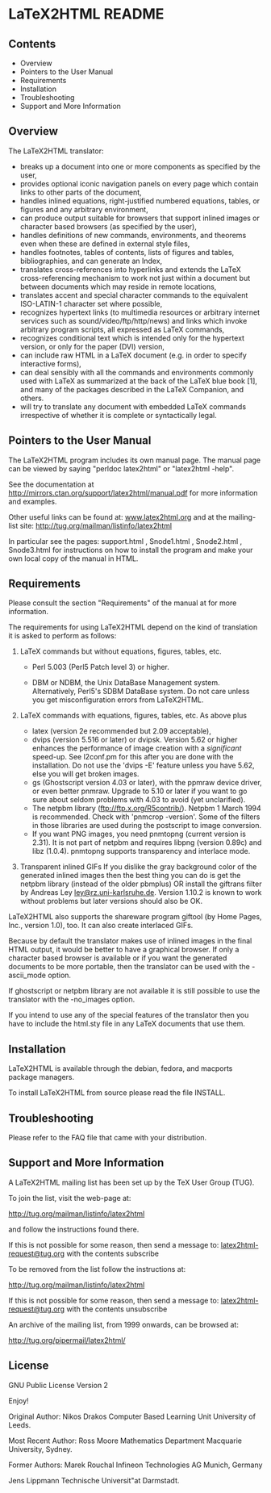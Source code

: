 LaTeX2HTML README
=================

Contents
--------

* Overview
* Pointers to the User Manual
* Requirements
* Installation
* Troubleshooting
* Support and More Information

Overview
--------

The LaTeX2HTML translator: 

 * breaks up a document into one or more components as specified by
   the user, 
 * provides optional iconic navigation panels on every page which
   contain links to other parts of the document,  
 * handles inlined equations, right-justified
   numbered equations, tables, or figures and any arbitrary environment, 
 * can produce output suitable for browsers that support inlined images
   or character based browsers (as specified by the user), 
 * handles definitions of new commands, environments, and theorems
   even when these are defined in external style files, 
 * handles footnotes, tables of contents, lists of figures and tables,
   bibliographies, and can generate an Index, 
 * translates cross-references into hyperlinks and extends the
   LaTeX cross-referencing mechanism to work not just
   within a document but between documents which may reside in
   remote locations, 
 * translates accent and special character
   commands to the equivalent ISO-LATIN-1
   character set where possible, 
 * recognizes hypertext links (to multimedia resources or arbitrary
   internet services such as sound/video/ftp/http/news) and links which
   invoke arbitrary program scripts, all expressed as LaTeX commands, 
 * recognizes conditional text which is intended only for the hypertext
   version, or only for the paper (DVI) version, 
 * can include raw HTML in a LaTeX document (e.g. in order to specify
   interactive forms), 
 * can deal sensibly with all the commands and environments commonly used 
   with LaTeX as summarized at the back of the LaTeX blue book [1],
   and many of the packages described in the LaTeX Companion, and others. 
 * will try to translate any document with embedded LaTeX commands
   irrespective of whether it is complete or syntactically legal. 

Pointers to the User Manual
---------------------------

The LaTeX2HTML program includes its own manual page. 
The manual page can be viewed by saying "perldoc latex2html"
or "latex2html -help".

See the documentation at 
   http://mirrors.ctan.org/support/latex2html/manual.pdf
for more information and examples.

Other useful links can be found at:  www.latex2html.org
and at the mailing-list site:
	http://tug.org/mailman/listinfo/latex2html

In particular see the pages:
 support.html , Snode1.html , Snode2.html , Snode3.html 
for instructions on how to install the program 
and make your own local copy of the manual in HTML.

Requirements
------------

Please consult the section "Requirements" of the manual at
for more information.

The requirements for using LaTeX2HTML depend on the kind of
translation it is asked to perform as follows: 

 1. LaTeX commands but without equations, figures, tables, etc. 
    * Perl 5.003 (Perl5 Patch level 3) or higher.

    * DBM or NDBM, the Unix DataBase Management system.
      Alternatively, Perl5's SDBM DataBase system.
      Do not care unless you get misconfiguration errors from LaTeX2HTML.

 2. LaTeX commands with equations, figures, tables, etc. 
   As above plus 
    * latex (version 2e recommended but 2.09 acceptable), 
    * dvips (version 5.516 or later) or dvipsk.
      Version 5.62 or higher enhances the performance of image creation
      with a *significant* speed-up. See l2conf.pm for this
      after you are done with the installation.
      Do not use the 'dvips -E' feature unless you have 5.62, else you
      will get broken images.
    * gs (Ghostscript version 4.03 or later),
      with the ppmraw device driver, or even better pnmraw.
      Upgrade to 5.10 or later if you want to go sure about seldom problems
      with 4.03 to avoid (yet unclarified).
    * The netpbm library (ftp://ftp.x.org/R5contrib/).
      Netpbm 1 March 1994 is recommended. Check with 'pnmcrop -version'.
      Some of the filters in those libraries are used during the postscript
      to image conversion.
    * If you want PNG images, you need pnmtopng (current version is 2.31).
      It is not part of netpbm and requires libpng (version 0.89c) and 
      libz (1.0.4). pnmtopng supports transparency and interlace mode.

 3. Transparent inlined GIFs
   If you dislike the gray background color of the generated inlined images
   then the best thing you can do is get the netpbm library (instead of
   the older pbmplus) OR install the giftrans filter by Andreas Ley
   <ley@rz.uni-karlsruhe.de>. Version 1.10.2 is known to work without
   problems but later versions should also be OK.

   LaTeX2HTML also supports the shareware program giftool (by Home Pages, Inc.,
   version 1.0), too. It can also create interlaced GIFs.

Because by default the translator makes use of inlined images in the final
HTML output, it would be better to have a graphical browser.
If only a character based browser is available or
if you want the generated documents to be more portable, then the translator
can be used with the -ascii_mode option. 

If ghostscript or netpbm library are not available
it is still possible to use the translator with the -no_images option. 

If you intend to use any of the special features of the translator 
then you have to include the html.sty file in any LaTeX documents that
use them. 


Installation
------------

LaTeX2HTML is available through the debian, fedora, and macports
package managers.

To install LaTeX2HTML from source please read the file INSTALL.

Troubleshooting
---------------

Please refer to the FAQ file that came with your distribution.


Support and More Information
----------------------------

A LaTeX2HTML mailing list has been set up by the
 TeX User Group (TUG).

To join the list, visit the web-page at:

   http://tug.org/mailman/listinfo/latex2html

and follow the instructions found there.

If this is not possible for some reason, then send a message to: 
            latex2html-request@tug.org 
with the contents 
            subscribe 


To be removed from the list follow the instructions at:

   http://tug.org/mailman/listinfo/latex2html

If this is not possible for some reason, then send a message to: 
           latex2html-request@tug.org 
with the contents 
           unsubscribe


An archive of the mailing list, from 1999 onwards,
can be browsed at:

   http://tug.org/pipermail/latex2html/


License
-------

GNU Public License Version 2


Enjoy!


Original Author:
  Nikos Drakos 
  Computer Based Learning Unit
  University of Leeds.

Most Recent Author:
  Ross Moore 
  Mathematics Department
  Macquarie University, Sydney.

Former Authors:
  Marek Rouchal 
  Infineon Technologies AG
  Munich, Germany

  Jens Lippmann 
  Technische Universit"at Darmstadt.


